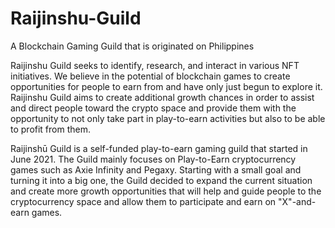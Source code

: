 # Raijinshu-Guild
A Blockchain Gaming Guild that is originated on Philippines

Raijinshu Guild seeks to identify, research, and interact in various NFT initiatives. We believe in the potential of blockchain games to create opportunities for people to earn from and have only just begun to explore it. Raijinshu Guild aims to create additional growth chances in order to assist and direct people toward the crypto space and provide them with the opportunity to not only take part in play-to-earn activities but also to be able to profit from them.

Raijinshū Guild is a self-funded play-to-earn gaming guild that started in June 2021. The Guild mainly focuses on Play-to-Earn cryptocurrency games such as Axie Infinity and Pegaxy. Starting with a small goal and turning it into a big one, the Guild decided to expand the current situation and create more growth opportunities that will help and guide people to the cryptocurrency space and allow them to participate and earn on "X"-and-earn games.
